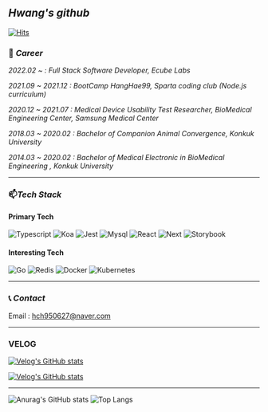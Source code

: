 ## _Hwang's github_

[![Hits](https://hits.seeyoufarm.com/api/count/incr/badge.svg?url=https%3A%2F%2Fgithub.com%2Fchangchanghwang&count_bg=%23003CEB&title_bg=%23555555&icon=&icon_color=%23E7E7E7&title=hits&edge_flat=true)](https://hits.seeyoufarm.com)


### 💼 _Career_
_2022.02 ~  : Full Stack Software Developer, Ecube Labs_

_2021.09 ~ 2021.12 : BootCamp HangHae99, Sparta coding club (Node.js curriculum)_

_2020.12 ~ 2021.07 : Medical Device Usability Test Researcher, BioMedical Engineering Center, Samsung Medical Center_

_2018.03 ~ 2020.02 : Bachelor of Companion Animal Convergence, Konkuk University_

_2014.03 ~ 2020.02 : Bachelor of Medical Electronic in BioMedical Engineering , Konkuk University_


<hr/>

### 📫_Tech Stack_  

#### Primary Tech
![Typescript](https://img.shields.io/badge/-TypeScript-007ACC?&logo=TypeScript&logoColor=white&style=flat-square)
![Koa](https://img.shields.io/badge/-Koa-33333D?&logo=Koa&logoColor=white&style=flat-square)
![Jest](https://img.shields.io/badge/-Jest-C21325?&logo=Jest&logoColor=white&style=flat-square)
![Mysql](https://img.shields.io/badge/MySQL-4479A1?style=flat-square&logo=mysql&logoColor=white)
![React](https://img.shields.io/badge/-React-61DAFB?&logo=react&logoColor=white&style=flat-square)
![Next](https://img.shields.io/badge/-Next.js-000000?&logo=Next.js&logoColor=white&style=flat-square)
![Storybook](https://img.shields.io/badge/-Storybook-FF4785?&logo=Storybook&logoColor=white&style=flat-square)&nbsp; 

#### Interesting Tech
![Go](https://img.shields.io/badge/-Go-00ADD8?&logo=Go&logoColor=white&style=flat-square)
![Redis](https://img.shields.io/badge/Redis-DC382D?style=flat-square&logo=redis&logoColor=white)
![Docker](https://img.shields.io/badge/Docker-2496ED?style=flat-square&logo=docker&logoColor=white)
![Kubernetes](https://img.shields.io/badge/Kubernetes-326CE5?style=flat-square&logo=Kubernetes&logoColor=white)

<hr/>

### 📞 _Contact_
Email : hch950627@naver.com
<hr/>

### VELOG 

[![Velog's GitHub stats](https://velog-readme-stats.vercel.app/api/badge?name=velog)](https://velog.io/@changchanghwang)

[![Velog's GitHub stats](https://velog-readme-stats.vercel.app/api?name=changchanghwang&color=dark)](https://velog.io/@changchanghwang)

<hr/>

![Anurag's GitHub stats](https://github-readme-stats.vercel.app/api?username=changchanghwang&&show_icons=true&theme=great-gatsby) ![Top Langs](https://github-readme-stats.vercel.app/api/top-langs/?username=changchanghwang)

